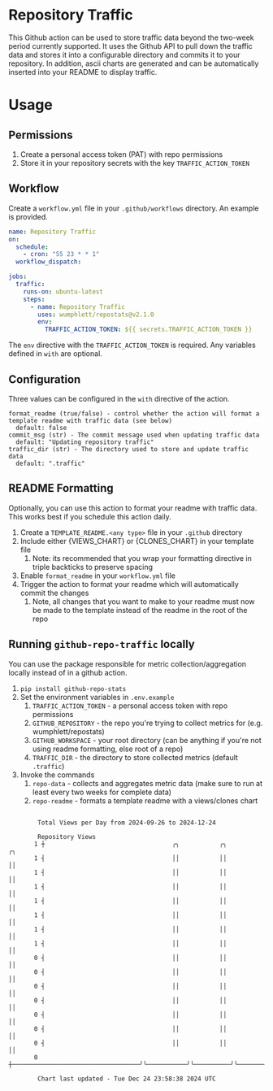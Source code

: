 # Repository Traffic

This Github action can be used to store traffic data beyond the two-week period currently supported.
It uses the Github API to pull down the traffic data and stores it into a configurable directory and commits it to your 
repository. In addition, ascii charts are generated and can be automatically inserted into your README to display traffic.

# Usage
## Permissions
1. Create a personal access token (PAT) with repo permissions
2. Store it in your repository secrets with the key `TRAFFIC_ACTION_TOKEN`

## Workflow
Create a `workflow.yml` file in your `.github/workflows` directory. An example is provided.

```yaml
name: Repository Traffic
on:
  schedule:
    - cron: "55 23 * * 1"
  workflow_dispatch:

jobs:
  traffic:
    runs-on: ubuntu-latest
    steps:
      - name: Repository Traffic
        uses: wumphlett/repostats@v2.1.0
        env:
          TRAFFIC_ACTION_TOKEN: ${{ secrets.TRAFFIC_ACTION_TOKEN }}
```
The `env` directive with the `TRAFFIC_ACTION_TOKEN` is required. Any variables defined in `with` are optional.

## Configuration
Three values can be configured in the `with` directive of the action.
```
format_readme (true/false) - control whether the action will format a template readme with traffic data (see below)
  default: false
commit_msg (str) - The commit message used when updating traffic data
  default: "Updating repository traffic"
traffic_dir (str) - The directory used to store and update traffic data
  default: ".traffic"
```

## README Formatting
Optionally, you can use this action to format your readme with traffic data. This works best if you schedule this action
daily.

1. Create a `TEMPLATE_README.<any type>` file in your `.github` directory
2. Include either {VIEWS_CHART} or {CLONES_CHART} in your template file
   1. Note: its recommended that you wrap your formatting directive in triple backticks to preserve spacing
3. Enable `format_readme` in your `workflow.yml` file
4. Trigger the action to format your readme which will automatically commit the changes
   1. Note, all changes that you want to make to your readme must now be made to the template instead of the readme in the root of the repo

## Running `github-repo-traffic` locally
You can use the package responsible for metric collection/aggregation locally instead of in a github action.

1. `pip install github-repo-stats`
2. Set the environment variables in `.env.example`
   1. `TRAFFIC_ACTION_TOKEN` - a personal access token with repo permissions
   2. `GITHUB_REPOSITORY` - the repo you're trying to collect metrics for (e.g. wumphlett/repostats)
   3. `GITHUB_WORKSPACE` - your root directory (can be anything if you're not using readme formatting, else root of a repo)
   4. `TRAFFIC_DIR` - the directory to store collected metrics (default `.traffic`)
3. Invoke the commands
   1. `repo-data` - collects and aggregates metric data (make sure to run at least every two weeks for complete data)
   2. `repo-readme` - formats a template readme with a views/clones chart

```

        Total Views per Day from 2024-09-26 to 2024-12-24

        Repository Views
       1 ┼                                   ╭╮           ╭╮          ╭╮
       1 ┤                                   ││           ││          ││
       1 ┤                                   ││           ││          ││
       1 ┤                                   ││           ││          ││
       1 ┤                                   ││           ││          ││
       1 ┤                                   ││           ││          ││
       1 ┤                                   ││           ││          ││
       1 ┤                                   ││           ││          ││
       0 ┤                                   ││           ││          ││
       0 ┤                                   ││           ││          ││
       0 ┤                                   ││           ││          ││
       0 ┤                                   ││           ││          ││
       0 ┤                                   ││           ││          ││
       0 ┤                                   ││           ││          ││
       0 ┤                                   ││           ││          ││
       0 ┼───────────────────────────────────╯╰───────────╯╰──────────╯╰───────────────────────────

        Chart last updated - Tue Dec 24 23:58:38 2024 UTC
        
```
